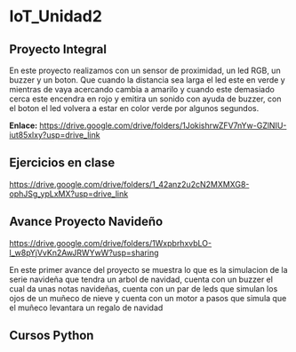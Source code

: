 # IoT_Unidad2
## Proyecto Integral
En este proyecto realizamos con un sensor de proximidad, un led RGB, un buzzer y un boton. Que cuando la distancia sea larga el led este en verde y mientras de vaya acercando cambia a amarilo y cuando este demasiado cerca este encendra en rojo y emitira un sonido con ayuda de buzzer, con el boton el led volvera a estar en color verde por algunos segundos.

**Enlace:**
https://drive.google.com/drive/folders/1JokishrwZFV7nYw-GZlNIU-iut85xlxy?usp=drive_link

## Ejercicios en clase

https://drive.google.com/drive/folders/1_42anz2u2cN2MXMXG8-ophJSg_ypLxMX?usp=drive_link

## Avance Proyecto Navideño

https://drive.google.com/drive/folders/1WxpbrhxvbLO-l_w8pYjVvKn2AwJRWYwW?usp=sharing

En este primer avance del proyecto se muestra lo que es la simulacion de la serie navideña que tendra un arbol de navidad, cuenta con un buzzer el cual da unas notas navideñas, cuenta con un par de leds que simulan los ojos de un muñeco de nieve y cuenta con un motor a pasos que simula que el muñeco levantara un regalo de navidad

## Cursos Python

